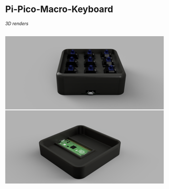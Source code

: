 # Pi-Pico-Macro-Keyboard

###### 3D renders 
<img src=https://raw.githubusercontent.com/FaisalAhmed123/Pi-Pico-Macro-Keyboard/main/images/renders/Back%20View%20V1.png></img>
<img src=https://raw.githubusercontent.com/FaisalAhmed123/Pi-Pico-Macro-Keyboard/main/images/renders/Internal%20View%20V1.png></img>

